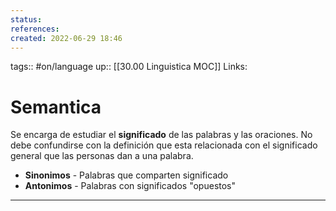 ```yaml
---
status:
references:
created: 2022-06-29 18:46
---
```

tags:: #on/language 
up:: [[30.00 Linguistica MOC]]
Links: 
# Semantica
Se encarga de estudiar el **significado** de las palabras y las oraciones. No debe confundirse con la definición que esta relacionada con el significado general que las personas dan a una palabra.

- **Sinonimos** - Palabras que comparten significado
- **Antonimos** - Palabras con significados "opuestos"
___
